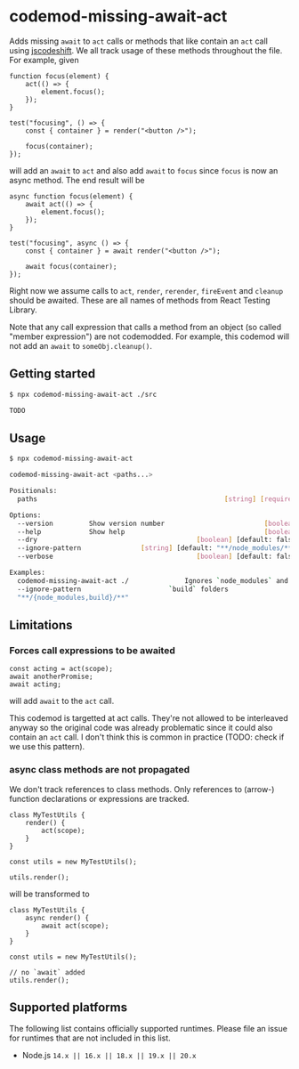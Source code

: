 # codemod-missing-await-act

Adds missing `await` to `act` calls or methods that like contain an `act` call using [jscodeshift](https://github.com/facebook/jscodeshift).
We all track usage of these methods throughout the file.
For example, given

```tsx
function focus(element) {
	act(() => {
		element.focus();
	});
}

test("focusing", () => {
	const { container } = render("<button />");

	focus(container);
});
```

will add an `await` to `act` and also add `await` to `focus` since `focus` is now an async method.
The end result will be

```tsx
async function focus(element) {
	await act(() => {
		element.focus();
	});
}

test("focusing", async () => {
	const { container } = await render("<button />");

	await focus(container);
});
```

Right now we assume calls to `act`, `render`, `rerender`, `fireEvent` and `cleanup` should be awaited.
These are all names of methods from React Testing Library.

Note that any call expression that calls a method from an object (so called "member expression") are not codemodded.
For example, this codemod will not add an `await` to `someObj.cleanup()`.

## Getting started

```bash
$ npx codemod-missing-await-act ./src

TODO
```

## Usage

```bash
$ npx codemod-missing-await-act

codemod-missing-await-act <paths...>

Positionals:
  paths                                               [string] [required]

Options:
  --version         Show version number                         [boolean]
  --help            Show help                                   [boolean]
  --dry                                        [boolean] [default: false]
  --ignore-pattern               [string] [default: "**/node_modules/**"]
  --verbose                                    [boolean] [default: false]

Examples:
  codemod-missing-await-act ./              Ignores `node_modules` and
  --ignore-pattern                      `build` folders
  "**/{node_modules,build}/**"
```

## Limitations

### Forces call expressions to be awaited

```tsx
const acting = act(scope);
await anotherPromise;
await acting;
```

will add `await` to the `act` call.

This codemod is targetted at act calls.
They're not allowed to be interleaved anyway so the original code was already problematic since it could also contain an `act` call.
I don't think this is common in practice (TODO: check if we use this pattern).

### async class methods are not propagated

We don't track references to class methods.
Only references to (arrow-) function declarations or expressions are tracked.

```tsx
class MyTestUtils {
	render() {
		act(scope);
	}
}

const utils = new MyTestUtils();

utils.render();
```

will be transformed to

```tsx
class MyTestUtils {
	async render() {
		await act(scope);
	}
}

const utils = new MyTestUtils();

// no `await` added
utils.render();
```

## Supported platforms

The following list contains officially supported runtimes.
Please file an issue for runtimes that are not included in this list.

<!-- #nodejs-suppport Should match CI test matrix -->

- Node.js `14.x || 16.x || 18.x || 19.x || 20.x`

```

```
